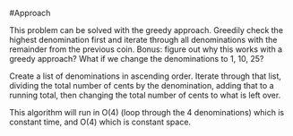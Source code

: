 #Approach

This problem can be solved with the greedy approach. Greedily check the highest denomination first
and iterate through all denominations with the remainder from the previous coin. Bonus: figure out why this works
with a greedy approach? What if we change the denominations to 1, 10, 25?


Create a list of denominations in ascending order.
Iterate through that list, dividing the total number of cents by the denomination, adding that
to a running total, then changing the total number of cents to what is left over.

This algorithm will run in O(4) (loop through the 4 denominations) which is constant time, and O(4) which is constant space.
